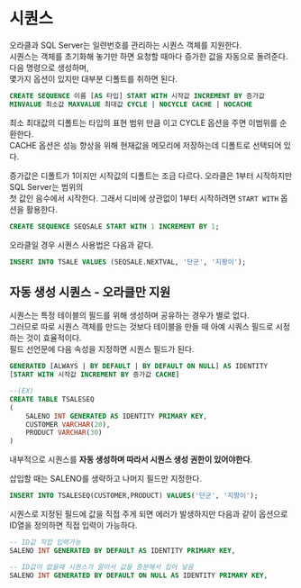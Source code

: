 # 시퀀스
오라클과 SQL Server는 일련번호를 관리하는 시퀀스 객체를 지원한다.  
시퀀스는 객체를 초기화해 놓기만 하면 요청할 때마다 증가한 값을 자동으로 돌려준다. 다음 명령으로 생성하며,  
몇가지 옵션이 있지만 대부분 디폴트를 취하면 된다.  
```sql
CREATE SEQUENCE 이름 [AS 타입] START WITH 시작값 INCREMENT BY 증가값
MINVALUE 최소값 MAXVALUE 최대값 CYCLE | NOCYCLE CACHE | NOCACHE
```
최소 최대값의 디폴트는 타입의 표현 범위 만큼 이고 CYCLE 옵션을 주면 이범위를 순환한다.  
CACHE 옵션은 성능 향상을 위해 현재값을 메모리에 저장하는데 디폴트로 선택되어 있다.  
  
증가값은 디폴트가 1이지만 시작값의 디폴트는 조금 다르다. 오라클은 1부터 시작하지만 SQL Server는 범위의  
첫 값인 음수에서 시작한다. 그래서 디비에 상관없이 1부터 시작하려면 `START WITH` 옵션을 활용한다.  
```sql
CREATE SEQUENCE SEQSALE START WITH 1 INCREMENT BY 1;
```
오라클일 경우 시퀀스 사용법은 다음과 같다.
```SQL
INSERT INTO TSALE VALUES (SEQSALE.NEXTVAL, '단군', '지팡이');
```

## 자동 생성 시퀀스 - 오라클만 지원
시퀀스는 특정 테이블의 필드를 위해 생성하며 공유하는 경우가 별로 없다.  
그러므로 따로 시퀀스 객체를 만드는 것보다 테이블을 만들 때 아예 시쿼스 필드로 시정하는 것이 효율적이다.  
필드 선언문에 다음 속성을 지정하면 시퀀스 필드가 된다.
```SQL
GENERATED [ALWAYS | BY DEFAULT | BY DEFAULT ON NULL] AS IDENTITY
[START WITH 시작값 INCREMENT BY 증가값 CACHE]

--(EX)
CREATE TABLE TSALESEQ
(
    SALENO INT GENERATED AS IDENTITY PRIMARY KEY,
    CUSTOMER VARCHAR(20),
    PRODUCT VARCHAR(30)
)
```
내부적으로 시퀀스를 **자동 생성하며 따라서 시퀀스 생성 권한이 있어야한다**.  
  
삽입할 때는 SALENO를 생략하고 나머지 필드만 지정한다.
```SQL
INSERT INTO TSALESEQ(CUSTOMER,PRODUCT) VALUES('단군', '지팡이');
```

시퀀스로 지정된 필드에 값을 직접 주게 되면 에러가 발생하지만 다음과 같이 옵션으로 ID열을 정의하면 직접 입력이 가능하다.
```SQL
-- ID값 직접 입력가능
SALENO INT GENERATED BY DEFAULT AS IDENTITY PRIMARY KEY,

-- ID값이 없을때 시퀀스가 알아서 값을 증분해서 집어 넣음 
SALENO INT GENERATED BY DEFAULT ON NULL AS IDENTITY PRIMARY KEY,
```
